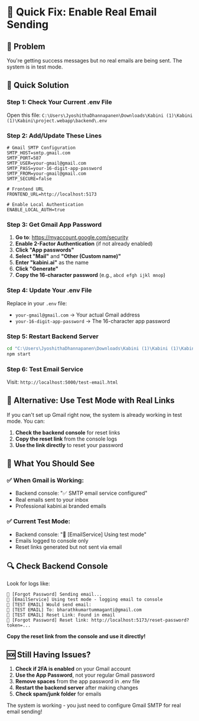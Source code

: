# 🚀 Quick Fix: Enable Real Email Sending

## 🎯 Problem
You're getting success messages but no real emails are being sent. The system is in test mode.

## 🔧 Quick Solution

### Step 1: Check Your Current .env File
Open this file: `C:\Users\JyoshithaDhannapanen\Downloads\Kabini (1)\Kabini (1)\Kabini\project.webapp\backend\.env`

### Step 2: Add/Update These Lines
```env
# Gmail SMTP Configuration
SMTP_HOST=smtp.gmail.com
SMTP_PORT=587
SMTP_USER=your-gmail@gmail.com
SMTP_PASS=your-16-digit-app-password
SMTP_FROM=your-gmail@gmail.com
SMTP_SECURE=false

# Frontend URL
FRONTEND_URL=http://localhost:5173

# Enable Local Authentication
ENABLE_LOCAL_AUTH=true
```

### Step 3: Get Gmail App Password
1. **Go to**: https://myaccount.google.com/security
2. **Enable 2-Factor Authentication** (if not already enabled)
3. **Click "App passwords"**
4. **Select "Mail"** and **"Other (Custom name)"**
5. **Enter "kabini.ai"** as the name
6. **Click "Generate"**
7. **Copy the 16-character password** (e.g., `abcd efgh ijkl mnop`)

### Step 4: Update Your .env File
Replace in your `.env` file:
- `your-gmail@gmail.com` → Your actual Gmail address
- `your-16-digit-app-password` → The 16-character app password

### Step 5: Restart Backend Server
```bash
cd "C:\Users\JyoshithaDhannapanen\Downloads\Kabini (1)\Kabini (1)\Kabini\project.webapp\backend"
npm start
```

### Step 6: Test Email Service
Visit: `http://localhost:5000/test-email.html`

## 🧪 Alternative: Use Test Mode with Real Links

If you can't set up Gmail right now, the system is already working in test mode. You can:

1. **Check the backend console** for reset links
2. **Copy the reset link** from the console logs
3. **Use the link directly** to reset your password

## 📧 What You Should See

### ✅ When Gmail is Working:
- Backend console: "✅ SMTP email service configured"
- Real emails sent to your inbox
- Professional kabini.ai branded emails

### ✅ Current Test Mode:
- Backend console: "🧪 [EmailService] Using test mode"
- Emails logged to console only
- Reset links generated but not sent via email

## 🔍 Check Backend Console

Look for logs like:
```
📧 [Forgot Password] Sending email...
🧪 [EmailService] Using test mode - logging email to console
📧 [TEST EMAIL] Would send email:
📧 [TEST EMAIL] To: bharathkumartummaganti@gmail.com
📧 [TEST EMAIL] Reset Link: Found in email
🔗 [Forgot Password] Reset link: http://localhost:5173/reset-password?token=...
```

**Copy the reset link from the console and use it directly!**

## 🆘 Still Having Issues?

1. **Check if 2FA is enabled** on your Gmail account
2. **Use the App Password**, not your regular Gmail password
3. **Remove spaces** from the app password in .env file
4. **Restart the backend server** after making changes
5. **Check spam/junk folder** for emails

The system is working - you just need to configure Gmail SMTP for real email sending! 